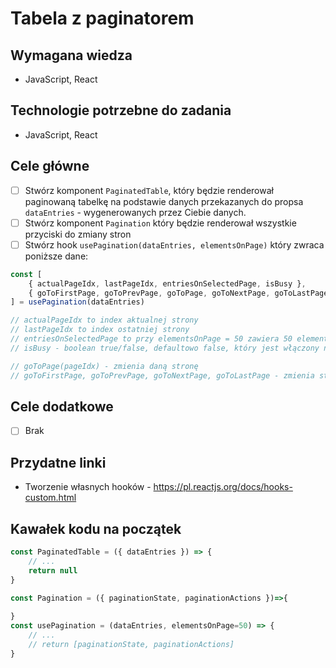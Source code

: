 # Tabela z paginatorem

## Wymagana wiedza

- JavaScript, React


## Technologie potrzebne do zadania

- JavaScript, React

## Cele główne
* [ ] Stwórz komponent `PaginatedTable`, który będzie renderował paginowaną tabelkę na podstawie danych przekazanych do propsa `dataEntries` - wygenerowanych przez Ciebie danych.
* [ ] Stwórz komponent `Pagination` który będzie renderował wszystkie przyciski do zmiany stron
* [ ] Stwórz hook `usePagination(dataEntries, elementsOnPage)` który zwraca poniższe dane:
```javascript
const [
	{ actualPageIdx, lastPageIdx, entriesOnSelectedPage, isBusy },
	{ goToFirstPage, goToPrevPage, goToPage, goToNextPage, goToLastPage }
] = usePagination(dataEntries)

// actualPageIdx to index aktualnej strony
// lastPageIdx to index ostatniej strony
// entriesOnSelectedPage to przy elementsOnPage = 50 zawiera 50 elementów z dataEntries dla aktualnej strony
// isBusy - boolean true/false, defaultowo false, który jest włączony na 333ms podczas gdy zmieniana jest strona i wyświetlane są nowe dane

// goToPage(pageIdx) - zmienia daną stronę
// goToFirstPage, goToPrevPage, goToNextPage, goToLastPage - zmienia stronę na odpowiednią
```

## Cele dodatkowe
* [ ] Brak

## Przydatne linki

- Tworzenie własnych hooków - https://pl.reactjs.org/docs/hooks-custom.html

## Kawałek kodu na początek
```javascript
const PaginatedTable = ({ dataEntries }) => {
	// ...
	return null
}

const Pagination = ({ paginationState, paginationActions })=>{
    
}
const usePagination = (dataEntries, elementsOnPage=50) => {
    // ...
    // return [paginationState, paginationActions]
}
```
